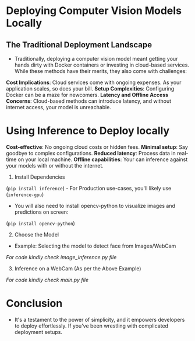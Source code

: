 # Deploying Computer Vision Models Locally

## The Traditional Deployment Landscape
- Traditionally, deploying a computer vision model meant getting your hands dirty with Docker containers or investing in cloud-based services. While these methods have their merits, they also come with challenges:

**Cost Implications**: Cloud services come with ongoing expenses. As your application scales, so does your bill.
**Setup Complexities**: Configuring Docker can be a maze for newcomers.
**Latency and Offline Access Concerns**: Cloud-based methods can introduce latency, and without internet access, your model is unreachable.

# Using Inference to Deploy locally

**Cost-effective**: No ongoing cloud costs or hidden fees.
**Minimal setup**: Say goodbye to complex configurations.
**Reduced latency**: Process data in real-time on your local machine.
**Offline capabilities**: Your can inference against your models with or without the internet.

1. Install Dependencies

(`pip install inference`) - For Production use-cases, you'll likely use (`inference-gpu`)

- You will also need to install opencv-python to visualize images and predictions on screen:

(`pip install opencv-python`)

2. Choose the Model

- Example: Selecting the model to detect face from Images/WebCam

*For code kindly check image_inference.py file*

3. Inference on a WebCam (As per the Above Example)

*For code kindly check main.py file*

# Conclusion

-  It's a testament to the power of simplicity, and it empowers developers to deploy effortlessly. If you've been wrestling with complicated deployment setups.